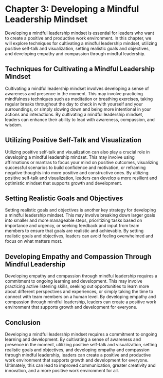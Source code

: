 Chapter 3: Developing a Mindful Leadership Mindset
==================================================

Developing a mindful leadership mindset is essential for leaders who want to create a positive and productive work environment. In this chapter, we will explore techniques for cultivating a mindful leadership mindset, utilizing positive self-talk and visualization, setting realistic goals and objectives, and developing empathy and compassion through mindful leadership.

Techniques for Cultivating a Mindful Leadership Mindset
-------------------------------------------------------

Cultivating a mindful leadership mindset involves developing a sense of awareness and presence in the moment. This may involve practicing mindfulness techniques such as meditation or breathing exercises, taking regular breaks throughout the day to check in with yourself and your surroundings, or simply slowing down and being more intentional in your actions and interactions. By cultivating a mindful leadership mindset, leaders can enhance their ability to lead with awareness, compassion, and wisdom.

Utilizing Positive Self-Talk and Visualization
----------------------------------------------

Utilizing positive self-talk and visualization can also play a crucial role in developing a mindful leadership mindset. This may involve using affirmations or mantras to focus your mind on positive outcomes, visualizing successful scenarios to build confidence and motivation, or reframing negative thoughts into more positive and constructive ones. By utilizing positive self-talk and visualization, leaders can develop a more resilient and optimistic mindset that supports growth and development.

Setting Realistic Goals and Objectives
--------------------------------------

Setting realistic goals and objectives is another key strategy for developing a mindful leadership mindset. This may involve breaking down larger goals into smaller and more manageable steps, prioritizing tasks based on importance and urgency, or seeking feedback and input from team members to ensure that goals are realistic and achievable. By setting realistic goals and objectives, leaders can avoid feeling overwhelmed and focus on what matters most.

Developing Empathy and Compassion Through Mindful Leadership
------------------------------------------------------------

Developing empathy and compassion through mindful leadership requires a commitment to ongoing learning and development. This may involve practicing active listening skills, seeking out opportunities to learn more about different perspectives and experiences, or simply taking the time to connect with team members on a human level. By developing empathy and compassion through mindful leadership, leaders can create a positive work environment that supports growth and development for everyone.

Conclusion
----------

Developing a mindful leadership mindset requires a commitment to ongoing learning and development. By cultivating a sense of awareness and presence in the moment, utilizing positive self-talk and visualization, setting realistic goals and objectives, and developing empathy and compassion through mindful leadership, leaders can create a positive and productive work environment that supports growth and development for everyone. Ultimately, this can lead to improved communication, greater creativity and innovation, and a more positive work environment for all.

